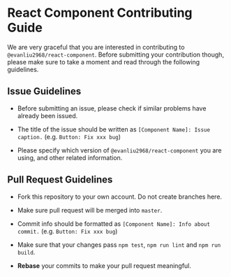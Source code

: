 # React Component Contributing Guide

We are very graceful that you are interested in contributing to `@evanliu2968/react-component`. Before submitting your contribution though, please make sure to take a moment and read through the following guidelines.

## Issue Guidelines

- Before submitting an issue, please check if similar problems have already been issued.

- The title of the issue should be written as `[Component Name]: Issue caption.` (e.g. `Button: Fix xxx bug`)

- Please specify which version of `@evanliu2968/react-component` you are using, and other related information.

## Pull Request Guidelines

- Fork this repository to your own account. Do not create branches here.

- Make sure pull request will be merged into `master`.

- Commit info should be formatted as `[Component Name]: Info about commit.` (e.g. `Button: Fix xxx bug`)

- Make sure that your changes pass `npm test`, `npm run lint` and `npm run build`.

- **Rebase** your commits to make your pull request meaningful.

